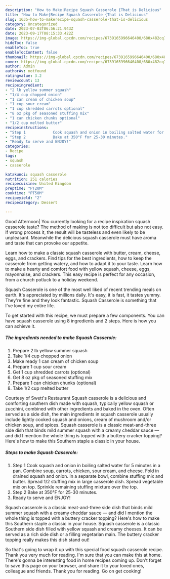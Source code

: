 ```yaml
---
description: "How to Make|Recipe Squash Casserole {That is Delicious"
title: "How to Make|Recipe Squash Casserole {That is Delicious"
slug: 1635-how-to-makerecipe-squash-casserole-that-is-delicious
category: Uncategorized
date: 2023-07-03T06:56:21.943Z
date: 2023-09-17T08:15:33.422Z
image: https://img-global.cpcdn.com/recipes/6739165996646400/680x482cq70/squash-casserole-recipe-main-photo.jpg
hideToc: false
enableToc: true
enableTocContent: false
thumbnail: https://img-global.cpcdn.com/recipes/6739165996646400/680x482cq70/squash-casserole-recipe-main-photo.jpg
cover: https://img-global.cpcdn.com/recipes/6739165996646400/680x482cq70/squash-casserole-recipe-main-photo.jpg
author: Admin
authorAv: notfound
ratingvalue: 3.2
reviewcount: 13
recipeingredient:
- "2 lb yellow summer squash"
- "1/4 cup chopped onion"
- "1 can cream of chicken soup"
- "1 cup sour cream"
- "1 cup shredded carrots optional"
- "8 oz pkg of seasoned stuffing mix"
- "1 can chicken chunks optional"
- "1/2 cup melted butter"
recipeinstructions:
- "Step 1            Cook squash and onion in boiling salted water for 5 minutes in a pan. Combine soup, carrots, chicken, sour cream, and cheese. Fold in drained squash and onion. In a separate bowl, combine stuffing mix and butter. Spread 1/2 stuffing mix in large casserole dish. Spread vegetable mix on top. Sprinkle remaining stuffing mixture over the top."
- "Step 2            Bake at 350°F for 25-30 minutes."
- "Ready to serve and ENJOY!"
categories:
- Recipe
tags:
- squash
- casserole

katakunci: squash casserole 
nutrition: 251 calories
recipecuisine: United Kingdom
preptime: "PT20M"
cooktime: "PT50M"
recipeyield: "2"
recipecategory: Dessert

---
```



Good Afternoon| You currently looking for a recipe inspiration squash casserole taste? The method of making is not too difficult but also not easy. If wrong process it, the result will be tasteless and even likely to be unpleasant. Meanwhile the delicious squash casserole must have aroma and taste that can provoke our appetite.





Learn how to make a classic squash casserole with butter, cream, cheese, eggs, and crackers. Find tips for the best ingredients, how to keep the casserole from getting watery, and how to adapt it to your taste. Learn how to make a hearty and comfort food with yellow squash, cheese, eggs, mayonnaise, and crackers. This easy recipe is perfect for any occasion, from a church potluck to a holiday weekend.

Squash Casserole is one of the most well liked of recent trending meals on earth. It's appreciated by millions daily. It's easy, it is fast, it tastes yummy. They're fine and they look fantastic. Squash Casserole is something that I've loved my entire life.


To get started with this recipe, we must prepare a few components. You can have squash casserole using 8 ingredients and 2 steps. Here is how you can achieve it.

<!--inarticleads1-->

##### The ingredients needed to make Squash Casserole:

1. Prepare 2 lb yellow summer squash
1. Take 1/4 cup chopped onion
1. Make ready 1 can cream of chicken soup
1. Prepare 1 cup sour cream
1. Get 1 cup shredded carrots (optional)
1. Get 8 oz pkg of seasoned stuffing mix
1. Prepare 1 can chicken chunks (optional)
1. Take 1/2 cup melted butter


Courtesy of Swett&#39;s Restaurant Squash casserole is a delicious and comforting southern dish made with squash, typically yellow squash or zucchini, combined with other ingredients and baked in the oven. Often served as a side dish, the main ingredients in squash casserole usually include lightly cooked squash and onions, cream of mushroom and/or chicken soup, and spices. Squash casserole is a classic meat-and-three side dish that binds mild summer squash with a creamy cheddar sauce — and did I mention the whole thing is topped with a buttery cracker topping? Here&#39;s how to make this Southern staple a classic in your house. 

<!--inarticleads2-->

##### Steps to make Squash Casserole:

1. Step 1            Cook squash and onion in boiling salted water for 5 minutes in a pan. Combine soup, carrots, chicken, sour cream, and cheese. Fold in drained squash and onion. In a separate bowl, combine stuffing mix and butter. Spread 1/2 stuffing mix in large casserole dish. Spread vegetable mix on top. Sprinkle remaining stuffing mixture over the top.
1. Step 2            Bake at 350°F for 25-30 minutes.
1. Ready to serve and ENJOY!

Squash casserole is a classic meat-and-three side dish that binds mild summer squash with a creamy cheddar sauce — and did I mention the whole thing is topped with a buttery cracker topping? Here&#39;s how to make this Southern staple a classic in your house. Squash casserole is a classic Southern side dish filled with yellow squash and creamy cheeses. It can be served as a rich side dish or a filling vegetarian main. The buttery cracker topping really makes this dish stand out! 

So that's going to wrap it up with this special food squash casserole recipe. Thank you very much for reading. I'm sure that you can make this at home. There's gonna be interesting food in home recipes coming up. Don't forget to save this page on your browser, and share it to your loved ones, colleague and friends. Thank you for reading. Go on get cooking!
